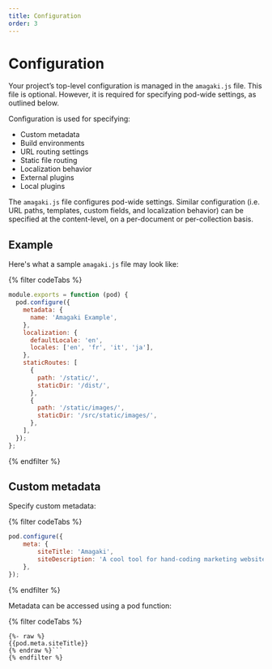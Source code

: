 ```yaml
---
title: Configuration
order: 3
---
```

# Configuration

Your project’s top-level configuration is managed in the `amagaki.js` file. This
file is optional. However, it is required for specifying pod-wide settings, as
outlined below.

Configuration is used for specifying:

- Custom metadata
- Build environments
- URL routing settings
- Static file routing
- Localization behavior
- External plugins
- Local plugins

The `amagaki.js` file configures pod-wide settings. Similar configuration (i.e.
URL paths, templates, custom fields, and localization behavior) can be specified
at the content-level, on a per-document or per-collection basis.

## Example

Here's what a sample `amagaki.js` file may look like:

{% filter codeTabs %}
```javascript:title=amagaki.js
module.exports = function (pod) {
  pod.configure({
    metadata: {
      name: 'Amagaki Example',
    },
    localization: {
      defaultLocale: 'en',
      locales: ['en', 'fr', 'it', 'ja'],
    },
    staticRoutes: [
      {
        path: '/static/',
        staticDir: '/dist/',
      },
      {
        path: '/static/images/',
        staticDir: '/src/static/images/',
      },
    ],
  });
};
```
{% endfilter %}

## Custom metadata

Specify custom metadata:

{% filter codeTabs %}
```javascript:title=amagaki.js
pod.configure({
    meta: {
        siteTitle: 'Amagaki',
        siteDescription: 'A cool tool for hand-coding marketing websites.',
    },
});
```
{% endfilter %}

Metadata can be accessed using a pod function:

{% filter codeTabs %}
```nunjucks
{%- raw %}
{{pod.meta.siteTitle}}
{% endraw %}```
{% endfilter %}